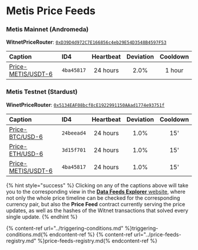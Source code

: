 # Metis Price Feeds

### **Metis Mainnet** (Andromeda)

**WitnetPriceRouter**: [`0xD39D4d972C7E166856c4eb29E54D3548B4597F53`](https://andromeda-explorer.metis.io/address/0xD39D4d972C7E166856c4eb29E54D3548B4597F53/read-contract)

| **Caption** | **ID4** | **Heartbeat** | **Deviation** | **Cooldown**
| :- | :- | :-: | :-: | :-: 
| [Price-METIS/USDT-6](https://feeds.witnet.io/feeds/metis-mainnet_metis-usdt_6) | `4ba45817` | 24 hours | 2.0% | 1 hour

### **Metis Testnet** (Stardust)

**WinetPriceRouter**: [`0x5134EAF08bcf8cE1922991150AAad1774e93751f`](https://stardust-explorer.metis.io/address/0x5134EAF08bcf8cE1922991150AAad1774e93751f/read-contract)

| **Caption** | **ID4** | **Heartbeat** | **Deviation** | **Cooldown**
| :- | :- | :-: | :-: | :-: 
| [Price-BTC/USD-6](https://feeds.witnet.io/feeds/metis-testnet_btc-usd_6) | `24beead4` | 24 hours | 1.0% | 15'
| [Price-ETH/USD-6](https://feeds.witnet.io/feeds/metis-testnet_eth-usd_6) | `3d15f701` | 24 hours | 1.0% | 15'
| [Price-METIS/USDT-6](https://feeds.witnet.io/feeds/metis-testnet_metis-usdt_6) | `4ba45817` | 24 hours | 1.0% | 15'

{% hint style="success" %}
Clicking on any of the captions above will take you to the corresponding view in the [**Data Feeds Explorer** website](https://feeds.witnet.io), where not only the whole price timeline can be checked for the corresponding currency pair, but also the **Price Feed** contract currently serving the price updates, as well as the hashes of the Witnet transactions that solved every single update. 
{% endhint %}

{% content-ref url="../triggering-conditions.md" %}triggering-conditions.md{% endcontent-ref %}
{% content-ref url="../price-feeds-registry.md" %}price-feeds-registry.md{% endcontent-ref %}
